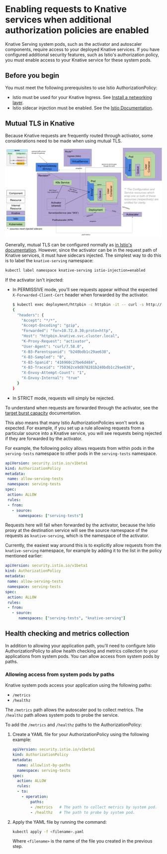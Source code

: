 # Enabling requests to Knative services when additional authorization policies are enabled

Knative Serving system pods, such as the activator and autoscaler components, require access to your deployed Knative services.
If you have configured additional security features, such as Istio's authorization policy, you must enable access to your Knative service for these system pods.

## Before you begin

You must meet the following prerequisites to use Istio AuthorizationPolicy:

- Istio must be used for your Knative Ingress.
See [Install a networking layer](../admin/install/serving/install-serving-with-yaml.md#install-a-networking-layer).
- Istio sidecar injection must be enabled.
See the [Istio Documentation](https://istio.io/latest/docs/setup/additional-setup/sidecar-injection/).

## Mutual TLS in Knative

Because Knative requests are frequently routed through activator, some considerations need to be made when using mutual TLS.

![Knative request flow](images/architecture.png)

Generally, mutual TLS can be configured normally as [in Istio's documentation](https://istio.io/latest/docs/tasks/security/authentication/mtls-migration/). However, since the activator can be in the request path of Knative services, it must have sidecars injected. The simplest way to do this is to label the `knative-serving` namespace:

```bash
kubectl label namespace knative-serving istio-injection=enabled
```

If the activator isn't injected:

- In PERMISSIVE mode, you'll see requests appear without the expected `X-Forwarded-Client-Cert` header when forwarded by the activator.

    ```bash
    $ kubectl exec deployment/httpbin -c httpbin -it -- curl -s http://httpbin.knative.svc.cluster.local/headers
    {
      "headers": {
        "Accept": "*/*",
        "Accept-Encoding": "gzip",
        "Forwarded": "for=10.72.0.30;proto=http",
        "Host": "httpbin.knative.svc.cluster.local",
        "K-Proxy-Request": "activator",
        "User-Agent": "curl/7.58.0",
        "X-B3-Parentspanid": "b240bdb1c29ae638",
        "X-B3-Sampled": "0",
        "X-B3-Spanid": "416960c27be6d484",
        "X-B3-Traceid": "750362ce9d878281b240bdb1c29ae638",
        "X-Envoy-Attempt-Count": "1",
        "X-Envoy-Internal": "true"
      }
    }
    ```

- In STRICT mode, requests will simply be rejected.

To understand when requests are forwarded through the activator, see the [target burst capacity](load-balancing/target-burst-capacity.md) documentation.

This also means that many Istio AuthorizationPolicies won't work as expected. For example, if you set up a rule allowing requests from a particular source into a Knative service, you will see requests being rejected if they are forwarded by the activator.

For example, the following policy allows requests from within pods in the `serving-tests` namespace to other pods in the `serving-tests` namespace.

```yaml
apiVersion: security.istio.io/v1beta1
kind: AuthorizationPolicy
metadata:
 name: allow-serving-tests
 namespace: serving-tests
spec:
 action: ALLOW
 rules:
 - from:
   - source:
      namespaces: ["serving-tests"]
```

Requests here will fail when forwarded by the activator, because the Istio proxy at the destination service will see the source namespace of the requests as `knative-serving`, which is the namespace of the activator.

Currently, the easiest way around this is to explicitly allow requests from the `knative-serving` namespace, for example by adding it to the list in the policy mentioned earlier:

```yaml
apiVersion: security.istio.io/v1beta1
kind: AuthorizationPolicy
metadata:
 name: allow-serving-tests
 namespace: serving-tests
spec:
 action: ALLOW
 rules:
 - from:
   - source:
      namespaces: ["serving-tests", "knative-serving"]
```

## Health checking and metrics collection

In addition to allowing your application path, you'll need to configure Istio AuthorizationPolicy to allow health checking and metrics collection to your applications from system pods. You can allow access from system pods by paths.

### Allowing access from system pods by paths

Knative system pods access your application using the following paths:

- `/metrics`
- `/healthz`

The `/metrics` path allows the autoscaler pod to collect metrics.
The `/healthz` path allows system pods to probe the service.

To add the `/metrics` and `/healthz` paths to the AuthorizationPolicy:

1. Create a YAML file for your AuthorizationPolicy using the following example:

    ```yaml
    apiVersion: security.istio.io/v1beta1
    kind: AuthorizationPolicy
    metadata:
      name: allowlist-by-paths
      namespace: serving-tests
    spec:
      action: ALLOW
      rules:
      - to:
        - operation:
            paths:
            - /metrics   # The path to collect metrics by system pod.
            - /healthz   # The path to probe by system pod.
    ```

1. Apply the YAML file by running the command:

    ```bash
    kubectl apply -f <filename>.yaml
    ```
    Where `<filename>` is the name of the file you created in the previous step.
